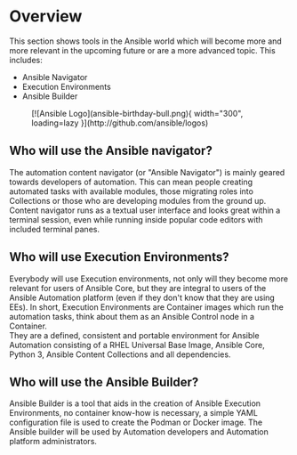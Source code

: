 # Overview

This section shows tools in the Ansible world which will become more and more relevant in the upcoming future or are a more advanced topic. This includes:

* Ansible Navigator
* Execution Environments
* Ansible Builder

<figure markdown>
  [![Ansible Logo](ansible-birthday-bull.png){ width="300", loading=lazy }](http://github.com/ansible/logos)
  <figcaption></figcaption>
</figure>

## Who will use the Ansible navigator?

The automation content navigator (or "Ansible Navigator") is mainly geared towards developers of automation. This can mean people creating automated tasks with available modules, those migrating roles into Collections or those who are developing modules from the ground up. Content navigator runs as a textual user interface and looks great within a terminal session, even while running inside popular code editors with included terminal panes.

## Who will use Execution Environments?

Everybody will use Execution environments, not only will they become more relevant for users of Ansible Core, but they are integral to users of the Ansible Automation platform (even if they don't know that they are using EEs). In short, Execution Environments are Container images which run the automation tasks, think about them as an Ansible Control node in a Container.  
They are a defined, consistent and portable environment for Ansible Automation consisting of a RHEL Universal Base Image, Ansible Core, Python 3, Ansible Content Collections and all dependencies.

## Who will use the Ansible Builder?

Ansible Builder is a tool that aids in the creation of Ansible Execution Environments, no container know-how is necessary, a simple YAML configuration file is used to create the Podman or Docker image. The Ansible builder will be used by Automation developers and Automation platform administrators.
